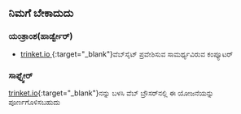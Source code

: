 ## ನಿಮಗೆ ಬೇಕಾದುದು

### ಯಂತ್ರಾಂಶ(ಹಾರ್ಡ್ವೇರ್)

+ [ trinket.io ](https://trinket.io){:target="_blank"}ವೆಬ್‌ಸೈಟ್ ಪ್ರವೇಶಿಸುವ ಸಾಮರ್ಥ್ಯವಿರುವ ಕಂಪ್ಯೂಟರ್

### ಸಾಫ್ಟ್ವೇರ್

[trinket.io](https://trinket.io){:target="_blank"}ನನ್ನು ಬಳಸಿ ವೆಬ್ ಬ್ರೌಸರ್‌ನಲ್ಲಿ ಈ ಯೋಜನೆಯನ್ನು ಪೂರ್ಣಗೊಳಿಸಬಹುದು